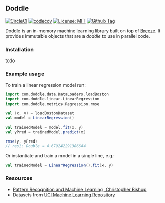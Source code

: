 ## Doddle
[![CircleCI](https://circleci.com/gh/inejc/doddle.svg?style=shield)](https://circleci.com/gh/inejc/doddle)
[![codecov](https://codecov.io/gh/inejc/doddle/branch/master/graph/badge.svg)](https://codecov.io/gh/inejc/doddle)
[![License: MIT](https://img.shields.io/badge/License-MIT-green.svg)](https://opensource.org/licenses/MIT)
[![Github Tag](https://img.shields.io/github/tag/inejc/doddle.svg?label=release)](https://github.com/inejc/doddle/releases)

Doddle is an in-memory machine learning library built on top of [Breeze](https://github.com/scalanlp/breeze). It provides immutable objects that are a _doddle_ to use in parallel code.

### Installation
todo

### Example usage
To train a linear regression model run:
```scala
import com.doddle.data.DataLoaders.loadBoston
import com.doddle.linear.LinearRegression
import com.doddle.metrics.Regression.rmse

val (x, y) = loadBostonDataset
val model = LinearRegression()

val trainedModel = model.fit(x, y)
val yPred = trainedModel.predict(x)

rmse(y, yPred)
// res1: Double = 4.679242291386644
```

Or instantiate and train a model in a single line, e.g.:
```scala
val trainedModel = LinearRegression().fit(x, y)
```

### Resources
- [Pattern Recognition and Machine Learning, Christopher Bishop](http://www.springer.com/gp/book/9780387310732)
- Datasets from [UCI Machine Learning Repository](http://archive.ics.uci.edu/ml)
